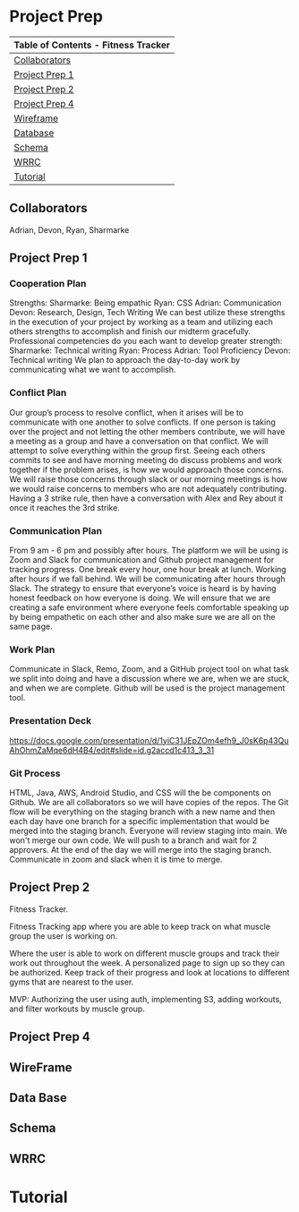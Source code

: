 # Project Prep

| Table of Contents - Fitness Tracker                                    |
| -----------------------------------------------------------------------|
| [Collaborators](https://github.com/Track-Your-Fitness/fitnessTracker/blob/staging/README.md#collaborators)
| [Project Prep 1](https://github.com/Track-Your-Fitness/fitnessTracker/blob/staging/README.md#project-prep-1) |
| [Project Prep 2](https://github.com/Track-Your-Fitness/fitnessTracker/blob/staging/README.md#project-prep-2) |
| [Project Prep 4](https://github.com/Track-Your-Fitness/fitnessTracker/blob/staging/README.md#project-prep-4) |
| [Wireframe](https://github.com/Track-Your-Fitness/fitnessTracker/blob/staging/README.md#wireframe) |
| [Database](https://github.com/Track-Your-Fitness/fitnessTracker/blob/staging/README.md#data-base) |
| [Schema](https://github.com/Track-Your-Fitness/fitnessTracker/blob/staging/README.md#schema) |
| [WRRC](https://github.com/Track-Your-Fitness/fitnessTracker/blob/staging/README.md#wrrc) |
| [Tutorial](https://github.com/Track-Your-Fitness/fitnessTracker/blob/staging/README.md#tutorial) |

## Collaborators

 Adrian, Devon, Ryan, Sharmarke

## Project Prep 1

### Cooperation Plan

Strengths: Sharmarke: Being empathic Ryan: CSS Adrian: Communication Devon: Research, Design, Tech Writing We can best utilize these strengths in the execution of your project by working as a team and utilizing each others strengths to accomplish and finish our midterm gracefully. Professional competencies do you each want to develop greater strength: Sharmarke: Technical writing Ryan: Process Adrian: Tool Proficiency Devon: Technical writing We plan to approach the day-to-day work by communicating what we want to accomplish.

### Conflict Plan
Our group’s process to resolve conflict, when it arises will be to communicate with one another to solve conflicts. If one person is taking over the project and not letting the other members contribute, we will have a meeting as a group and have a conversation on that conflict. We will attempt to solve everything within the group first. Seeing each others commits to see and have morning meeting do discuss problems and work together if the problem arises, is how we would approach those concerns. We will raise those concerns through slack or our morning meetings is how we would raise concerns to members who are not adequately contributing. Having a 3 strike rule, then have a conversation with Alex and Rey about it once it reaches the 3rd strike.

### Communication Plan
From 9 am - 6 pm and possibly after hours. The platform we will be using is Zoom and Slack for communication and Github project management for tracking progress. One break every hour, one hour break at lunch. Working after hours if we fall behind. We will be communicating after hours through Slack. The strategy to ensure that everyone’s voice is heard is by having honest feedback on how everyone is doing. We will ensure that we are creating a safe environment where everyone feels comfortable speaking up by being empathetic on each other and also make sure we are all on the same page.

### Work Plan
Communicate in Slack, Remo, Zoom, and a GitHub project tool on what task we split into doing and have a discussion where we are, when we are stuck, and when we are complete. Github will be used is the project management tool.

### Presentation Deck
https://docs.google.com/presentation/d/1yiC31JEpZOm4efh9_J0sK6p43QuAhOhmZaMqe6dH4B4/edit#slide=id.g2accd1c413_3_31

### Git Process
HTML, Java, AWS, Android Studio, and CSS will the be components on Github. We are all collaborators so we will have copies of the repos. The Git flow will be everything on the staging branch with a new name and then each day have one branch for a specific implementation that would be merged into the staging branch. Everyone will review staging into main. We won't merge our own code. We will push to a branch and wait for 2 approvers. At the end of the day we will merge into the staging branch. Communicate in zoom and slack when it is time to merge.

## Project Prep 2

Fitness Tracker.

Fitness Tracking app where you are able to keep track on what muscle group the user is working on.

Where the user is able to work on different muscle groups and track their work out throughout the week. A personalized page to sign up so they can be authorized. Keep track of their progress and look at locations to different gyms that are nearest to the user.

MVP: Authorizing the user using auth, implementing S3, adding workouts, and filter workouts by muscle group.

## Project Prep 4





## WireFrame






## Data Base







## Schema






## WRRC








# Tutorial



